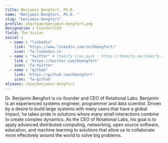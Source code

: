 ```yaml
---
title: Benjamin Bengfort, Ph.D.
name: "Benjamin Bengfort, Ph.D. "
slug: "benjamin-bengfort"
profile: img/team/benjamin-bengfort.png
designation : Founder/CEO
field: The Vision
social :
  - name : "linkedin"
    link: 'https://www.linkedin.com/in/bbengfort/'
    icon: 'fa-linkedin-in'
  - name : "twitter" # themify icon pack : https://themify.me/themify-icons
    link : "https://twitter.com/bbengfort"
    icon: 'fa-twitter'
  - name : "github"
    link: 'https://github.com/bbengfort'
    icon: 'fa-github'
aliases: /bio/benjamin-bengfort
---
```

Dr. Benjamin Bengfort is co-founder and CEO of Rotational Labs. Benjamin is an experienced systems engineer, programmer and data scientist. Driven by a desire to build large systems with many users that have a global impact, he takes pride in solutions where many small interactions combine to create complex dynamics. As the CEO of Rotational Labs, his goal is to apply advanced distributed computing, networking, open source software, education, and machine learning to solutions that allow us to collaborate more effectively around the world to solve big problems.

